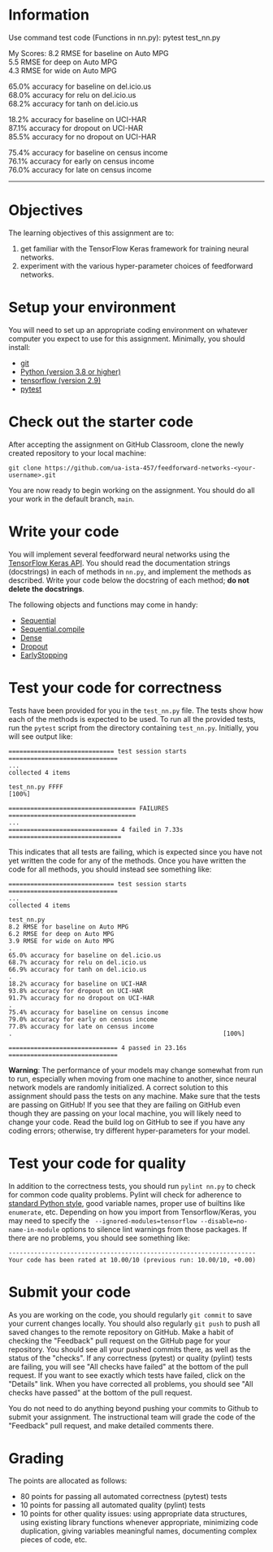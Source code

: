 # Information
Use command test code (Functions in nn.py):
  pytest test_nn.py

My Scores:
8.2 RMSE for baseline on Auto MPG <br />
5.5 RMSE for deep on Auto MPG <br />
4.3 RMSE for wide on Auto MPG <br />

65.0% accuracy for baseline on del.icio.us <br />
68.0% accuracy for relu on del.icio.us <br />
68.2% accuracy for tanh on del.icio.us <br />

18.2% accuracy for baseline on UCI-HAR <br />
87.1% accuracy for dropout on UCI-HAR <br />
85.5% accuracy for no dropout on UCI-HAR <br />

75.4% accuracy for baseline on census income <br />
76.1% accuracy for early on census income <br />
76.0% accuracy for late on census income <br />


--------------------------------------------------------------------------------
# Objectives

The learning objectives of this assignment are to:
1. get familiar with the TensorFlow Keras framework for training neural networks.
2. experiment with the various hyper-parameter choices of feedforward networks.

# Setup your environment

You will need to set up an appropriate coding environment on whatever computer
you expect to use for this assignment.
Minimally, you should install:

* [git](https://git-scm.com/downloads)
* [Python (version 3.8 or higher)](https://www.python.org/downloads/)
* [tensorflow (version 2.9)](https://www.tensorflow.org/)
* [pytest](https://docs.pytest.org/)

# Check out the starter code

After accepting the assignment on GitHub Classroom, clone the newly created
repository to your local machine:
```
git clone https://github.com/ua-ista-457/feedforward-networks-<your-username>.git
```
You are now ready to begin working on the assignment.
You should do all your work in the default branch, `main`.

# Write your code

You will implement several feedforward neural networks using the
[TensorFlow Keras API](https://www.tensorflow.org/guide/keras/).
You should read the documentation strings (docstrings) in each of methods in
`nn.py`, and implement the methods as described.
Write your code below the docstring of each method;
**do not delete the docstrings**.

The following objects and functions may come in handy:
* [Sequential](https://www.tensorflow.org/api_docs/python/tf/keras/Sequential)
* [Sequential.compile](https://www.tensorflow.org/api_docs/python/tf/keras/Sequential#compile)
* [Dense](https://www.tensorflow.org/api_docs/python/tf/keras/layers/Dense)
* [Dropout](https://www.tensorflow.org/api_docs/python/tf/keras/layers/Dropout)
* [EarlyStopping](https://www.tensorflow.org/api_docs/python/tf/keras/callbacks/EarlyStopping)

# Test your code for correctness

Tests have been provided for you in the `test_nn.py` file.
The tests show how each of the methods is expected to be used.
To run all the provided tests, run the ``pytest`` script from the directory
containing ``test_nn.py``.
Initially, you will see output like:
```
============================= test session starts ==============================
...
collected 4 items

test_nn.py FFFF                                                          [100%]

=================================== FAILURES ===================================
...
============================== 4 failed in 7.33s ===============================
```
This indicates that all tests are failing, which is expected since you have not
yet written the code for any of the methods.
Once you have written the code for all methods, you should instead see
something like:
```
============================= test session starts ==============================
...
collected 4 items

test_nn.py
8.2 RMSE for baseline on Auto MPG
6.2 RMSE for deep on Auto MPG
3.9 RMSE for wide on Auto MPG
.
65.0% accuracy for baseline on del.icio.us
68.7% accuracy for relu on del.icio.us
66.9% accuracy for tanh on del.icio.us
.
18.2% accuracy for baseline on UCI-HAR
93.8% accuracy for dropout on UCI-HAR
91.7% accuracy for no dropout on UCI-HAR
.
75.4% accuracy for baseline on census income
79.0% accuracy for early on census income
77.8% accuracy for late on census income
.                                                          [100%]

============================== 4 passed in 23.16s ==============================
```
**Warning**: The performance of your models may change somewhat from run to run,
especially when moving from one machine to another, since neural network models
are randomly initialized.
A correct solution to this assignment should pass the tests on any machine.
Make sure that the tests are passing on GitHub!
If you see that they are failing on GitHub even though they are passing on your
local machine, you will likely need to change your code.
Read the build log on GitHub to see if you have any coding errors;
otherwise, try different hyper-parameters for your model.

# Test your code for quality

In addition to the correctness tests, you should run `pylint nn.py` to check
for common code quality problems.
Pylint will check for adherence to
[standard Python style](https://www.python.org/dev/peps/pep-0008/),
good variable names, proper use of builtins like `enumerate`, etc.
Depending on how you import from Tensorflow/Keras, you may need to specify the
` --ignored-modules=tensorflow --disable=no-name-in-module` options to silence
lint warnings from those packages.
If there are no problems, you should see something like:
```
--------------------------------------------------------------------
Your code has been rated at 10.00/10 (previous run: 10.00/10, +0.00)
```

# Submit your code

As you are working on the code, you should regularly `git commit` to save your
current changes locally.
You should also regularly `git push` to push all saved changes to the remote
repository on GitHub.
Make a habit of checking the "Feedback" pull request on the GitHub page for your
repository.
You should see all your pushed commits there, as well as the status of the
"checks".
If any correctness (pytest) or quality (pylint) tests are failing, you will see
"All checks have failed" at the bottom of the pull request.
If you want to see exactly which tests have failed, click on the "Details" link.
When you have corrected all problems, you should see "All checks have passed"
at the bottom of the pull request.

You do not need to do anything beyond pushing your commits to Github to submit
your assignment.
The instructional team will grade the code of the "Feedback" pull request, and
make detailed comments there.

# Grading

The points are allocated as follows:
* 80 points for passing all automated correctness (pytest) tests
* 10 points for passing all automated quality (pylint) tests
* 10 points for other quality issues:
using appropriate data structures,
using existing library functions whenever appropriate,
minimizing code duplication,
giving variables meaningful names,
documenting complex pieces of code, etc.
